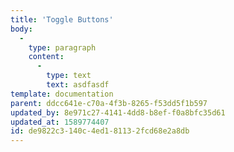 ```yaml
---
title: 'Toggle Buttons'
body:
  -
    type: paragraph
    content:
      -
        type: text
        text: asdfasdf
template: documentation
parent: ddcc641e-c70a-4f3b-8265-f53dd5f1b597
updated_by: 8e971c27-4141-4dd8-b8ef-f0a8bfc35d61
updated_at: 1589774407
id: de9822c3-140c-4ed1-8113-2fcd68e2a8db
---
```

